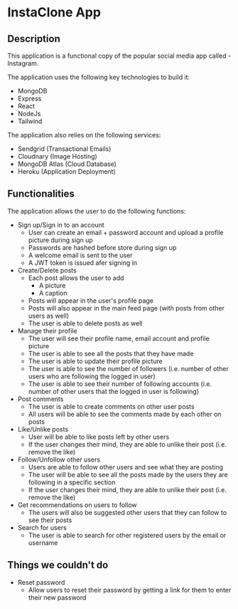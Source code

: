 # InstaClone App

## Description

This application is a functional copy of the popular social media app called - Instagram. 

The application uses the following key technologies to build it:
* MongoDB
* Express
* React 
* NodeJs
* Tailwind

The application also relies on the following services:
* Sendgrid (Transactional Emails)
* Cloudnary (Image Hosting)
* MongoDB Atlas (Cloud Database)
* Heroku (Application Deployment)


## Functionalities

The application allows the user to do the following functions:
* Sign up/Sign in to an account 
    * User can create an email + password account and upload a profile picture during sign up
    * Passwords are hashed before store during sign up
    * A welcome email is sent to the user
    * A JWT token is issued afer signing in 
* Create/Delete posts
    * Each post allows the user to add
        * A picture 
        * A caption
    * Posts will appear in the user's profile page
    * Posts will also appear in the main feed page (with posts from other users as well)
    * The user is able to delete posts as well
* Manage their profile
    * The user will see their profile name, email account and profile picture
    * The user is able to see all the posts that they have made
    * The user is able to update their profile picture
    * The user is able to see the number of followers (i.e. number of other users who are following the logged in user)
    * The user is able to see their number of following accounts (i.e. number of other users that the logged in user is following)
* Post comments 
    * The user is able to create comments on other user posts 
    * All users will be able to see the comments made by each other on posts
* Like/Unlike posts 
    * User will be able to like posts left by other users 
    * If the user changes their mind, they are able to unlike their post (i.e. remove the like)
* Follow/Unfollow other users
    * Users are able to follow other users and see what they are posting
    * The user will be able to see all the posts made by the users they are following in a specific section
    * If the user changes their mind, they are able to unlike their post (i.e. remove the like)
* Get recommendations on users to follow
    * The users will also be suggested other users that they can follow to see their posts
* Search for users
    * The user is able to search for other registered users by the email or username


## Things we couldn't do
* Reset password
    * Allow users to reset their password by getting a link for them to enter their new password
